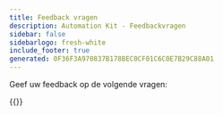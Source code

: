 ```yaml
---
title: Feedback vragen
description: Automation Kit - Feedbackvragen
sidebar: false
sidebarlogo: fresh-white
include_footer: true
generated: 0F36F3A970837B178BEC0CF01C6C0E7B29C88A01
---
```


Geef uw feedback op de volgende vragen:

{{<questions name="/content/nl/feedback.json" completed="Bedankt voor het invullen van de vragen" shownavigationbuttons="false" locale="nl">}}

